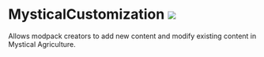 # MysticalCustomization [![](http://cf.way2muchnoise.eu/full_280441_downloads.svg)](https://minecraft.curseforge.com/projects/mystical-customization)
Allows modpack creators to add new content and modify existing content in Mystical Agriculture.

